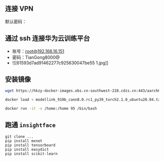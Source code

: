 ## 连接 VPN

默认密码：

## 通过 ssh 连接华为云训练平台

- 账号：root@192.168.16.151
- 密码：TianGong8000@
- ![[61593d7ad91462277c925630047be55 1.jpg]]

## 安装镜像

```bash
wget https://hkzy-docker-images.obs.cn-southwest-228.cdzs.cn:443/aarch64/modellink_910b_cann8.0.rc1_py39_torch2.1.0_ubuntu20.04_aarch64_xwei.tar.gz

docker load < modellink_910b_cann8.0.rc1_py39_torch2.1.0_ubuntu20.04.tar

docker run -it -v /home:/home 95 /bin/bash
```

## 跑通 `insightface`

```
git clone ...
pip install mxnet
pip install tensorboard
pip install easydict
pip install scikit-learn
```